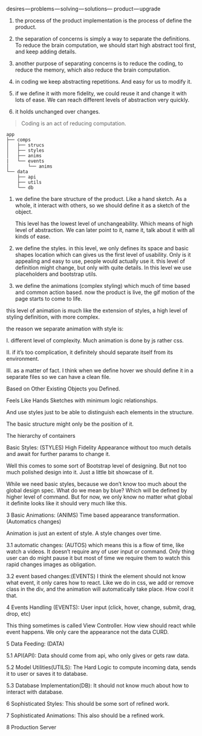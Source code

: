 desires — problems — solving — solutions— product — upgrade

1. the process of the product implementation is the process of define the product.

2. the separation of concerns is simply a way to separate the definitions. To reduce the brain computation, we should start high abstract tool first, and keep adding details.

3. another purpose of separating concerns is to reduce the coding, to reduce the memory, which also reduce the brain computation.

4. in coding we keep abstracting repetitions. And easy for us to modify it.

5. if we define it with more fidelity, we could reuse it and change it with lots of ease. We can reach different levels of abstraction very quickly.

6. it holds unchanged over changes.


> Coding is an act of reducing computation.

```
app
├── comps
│   ├── strucs
│   ├── styles
│   ├── anims
|   └── events
│       └── anims
└── data
    ├── api
    ├── utils
    └── db
```
1. we define the bare structure of the product. Like a hand sketch. As a whole, it interact with others, so we should define it as a sketch of the object.

   This level has the lowest level of unchangeability. Which means of high level of abstraction. We can later point to it, name it, talk about it with all kinds of ease.

2. we define the styles. in this level, we only defines its space and basic shapes location which can gives us the first level of usability. Only is it appealing and easy to use, people would actually use it. this level of definition might change, but only with quite details. In this level we use placeholders and bootstrap utils.

3. we define the animations (complex styling) which much of time based and common action based. now the product is live, the gif motion of the page starts to come to life.

  this level of animation is much like the extension of styles, a high level of styling definition, with more complex.

  the reason we separate animation with style is:

  I. different level of complexity. Much animation is done by js rather css.

  II. if it’s too complication, it definitely should separate itself from its environment.

  III. as a matter of fact. I think when we define hover we should define it in a separate files so we can have a clean file.

  Based on Other Existing Objects you Defined.

  Feels Like Hands Sketches with minimum logic relationships.

  And use styles just to be able to distinguish each elements in the structure.

  The basic structure might only be the position of it.

  The hierarchy of containers

 Basic Styles: (STYLES) High Fidelity Appearance without too much details and await for further params to change it.

Well this comes to some sort of Bootstrap level of designing. But not too much polished design into it. Just a little bit showcase of it.

While we need basic styles, because we don’t know too much about the global design spec. What do we mean by blue? Which will be defined by higher level of command. But for now, we only know no matter what global it definite looks like it should very much like this.

3 Basic Animations: (ANIMS) Time based appearance transformation. (Automatics changes)

Animation is just an extent of style. A style changes over time.

3.1 automatic changes: (AUTOS) which means this is a flow of time, like watch a videos. It doesn’t require any of user input or command. Only thing user can do might pause it but most of time we require them to watch this rapid changes images as obligation.

3.2 event based changes:(EVENTS) I think the element should not know what event, it only cares how to react. Like we do in css, we add or remove class in the div, and the animation will automatically take place. How cool it that.

4 Events Handling (EVENTS): User input (click, hover, change, submit, drag, drop, etc)

This thing sometimes is called View Controller. How view should react while event happens. We only care the appearance not the data CURD.

5 Data Feeding: (DATA)

5.1 API(API): Data should come from api, who only gives or gets raw data.

5.2 Model Utilities(UTILS): The Hard Logic to compute incoming data, sends it to user or saves it to database.

5.3 Database Implementation(DB): It should not know much about how to interact with database.

6 Sophisticated Styles: This should be some sort of refined work.

7 Sophisticated Animations: This also should be a refined work.

8 Production Server
